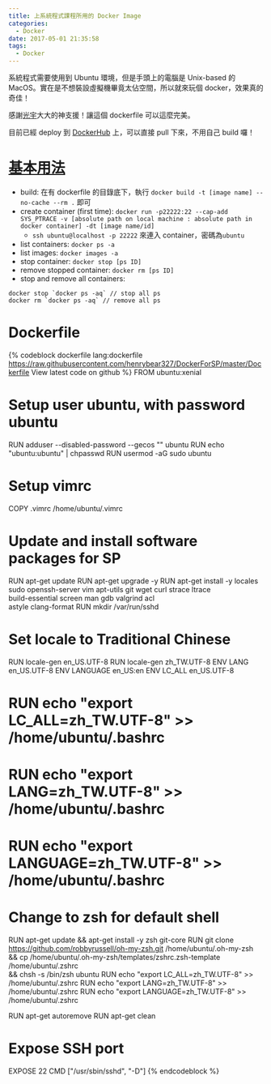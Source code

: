 ```yaml
---
title: 上系統程式課程所用的 Docker Image
categories:
  - Docker
date: 2017-05-01 21:35:58
tags:
  - Docker
---
```


系統程式需要使用到 Ubuntu 環境，但是手頭上的電腦是 Unix-based 的 MacOS。實在是不想裝設虛擬機畢竟太佔空間，所以就來玩個 docker，效果真的奇佳！

感謝[光宇](https://github.com/peter0749)大大的神支援！讓這個 dockerfile 可以這麼完美。

目前已經 deploy 到 [DockerHub](https://hub.docker.com/r/henrybear327/dockerforsp/) 上，可以直接 pull 下來，不用自己 build 囉！

<!-- more -->

# [基本用法](https://github.com/henrybear327/DockerForSP/blob/master/readme.md)

* build: 在有 dockerfile 的目錄底下，執行 `docker build -t [image name] --no-cache --rm .` 即可
* create container (first time): `docker run -p22222:22 --cap-add SYS_PTRACE -v [absolute path on local machine : absolute path in docker container] -dt [image name/id]`
    * `ssh ubuntu@localhost -p 22222` 來連入 container，密碼為`ubuntu`
* list containers: `docker ps -a`
* list images: `docker images -a`
* stop container: `docker stop [ps ID]`
* remove stopped container: `docker rm [ps ID]`
* stop and remove all containers:
```
docker stop `docker ps -aq` // stop all ps
docker rm `docker ps -aq` // remove all ps
```

# Dockerfile

{% codeblock dockerfile lang:dockerfile https://raw.githubusercontent.com/henrybear327/DockerForSP/master/Dockerfile View latest code on github %}
FROM ubuntu:xenial

# Setup user ubuntu, with password ubuntu
RUN adduser --disabled-password --gecos "" ubuntu
RUN echo "ubuntu:ubuntu" | chpasswd
RUN usermod -aG sudo ubuntu

# Setup vimrc
COPY .vimrc /home/ubuntu/.vimrc

# Update and install software packages for SP
RUN apt-get update
RUN apt-get upgrade -y
RUN apt-get install -y locales sudo openssh-server vim apt-utils git wget curl strace ltrace\
                        build-essential screen man gdb valgrind acl \
                        astyle clang-format
RUN mkdir /var/run/sshd

# Set locale to Traditional Chinese
RUN locale-gen en_US.UTF-8
RUN locale-gen zh_TW.UTF-8
ENV LANG en_US.UTF-8
ENV LANGUAGE en_US:en
ENV LC_ALL en_US.UTF-8
# RUN echo "export LC_ALL=zh_TW.UTF-8" >> /home/ubuntu/.bashrc
# RUN echo "export LANG=zh_TW.UTF-8" >> /home/ubuntu/.bashrc
# RUN echo "export LANGUAGE=zh_TW.UTF-8" >> /home/ubuntu/.bashrc

# Change to zsh for default shell
RUN apt-get update && apt-get install -y zsh git-core
RUN git clone https://github.com/robbyrussell/oh-my-zsh.git /home/ubuntu/.oh-my-zsh \
    && cp /home/ubuntu/.oh-my-zsh/templates/zshrc.zsh-template /home/ubuntu/.zshrc \
    && chsh -s /bin/zsh ubuntu
RUN echo "export LC_ALL=zh_TW.UTF-8" >> /home/ubuntu/.zshrc
RUN echo "export LANG=zh_TW.UTF-8" >> /home/ubuntu/.zshrc
RUN echo "export LANGUAGE=zh_TW.UTF-8" >> /home/ubuntu/.zshrc

RUN apt-get autoremove
RUN apt-get clean

# Expose SSH port
EXPOSE 22
CMD    ["/usr/sbin/sshd", "-D"]
{% endcodeblock %}
